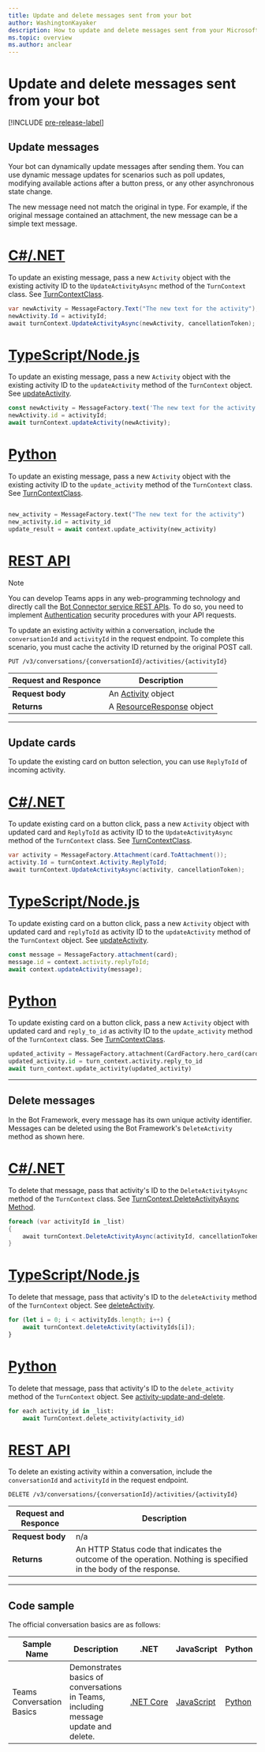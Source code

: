 ```yaml
---
title: Update and delete messages sent from your bot
author: WashingtonKayaker
description: How to update and delete messages sent from your Microsoft Teams bot
ms.topic: overview
ms.author: anclear
---
```


# Update and delete messages sent from your bot

[!INCLUDE [pre-release-label](~/includes/v4-to-v3-pointer-bots.md)]

## Update messages

Your bot can dynamically update messages after sending them. You can use dynamic message updates for scenarios such as poll updates, modifying available actions after a button press, or any other asynchronous state change.

The new message need not match the original in type. For example, if the original message contained an attachment, the new message can be a simple text message.

# [C#/.NET](#tab/dotnet)

To update an existing message, pass a new `Activity` object with the existing activity ID to the `UpdateActivityAsync` method of the `TurnContext` class. See [TurnContextClass](/dotnet/api/microsoft.bot.builder.turncontext?view=botbuilder-dotnet-stable&preserve-view=true).

```csharp
var newActivity = MessageFactory.Text("The new text for the activity");
newActivity.Id = activityId;
await turnContext.UpdateActivityAsync(newActivity, cancellationToken);
```

# [TypeScript/Node.js](#tab/typescript)

To update an existing message, pass a new `Activity` object with the existing activity ID to the `updateActivity` method of the `TurnContext` object. See [updateActivity](/javascript/api/botbuilder-core/turncontext?view=botbuilder-ts-latest#updateactivity-partial-activity--&preserve-view=true).

```typescript
const newActivity = MessageFactory.text('The new text for the activity');
newActivity.id = activityId;
await turnContext.updateActivity(newActivity);
```

# [Python](#tab/python)

To update an existing message, pass a new `Activity` object with the existing activity ID to the `update_activity` method of the `TurnContext` class. See [TurnContextClass](/python/api/botbuilder-core/botbuilder.core.turncontext?view=botbuilder-py-latest&preserve-view=true).

```python

new_activity = MessageFactory.text("The new text for the activity")
new_activity.id = activity_id
update_result = await context.update_activity(new_activity)

```

# [REST API](#tab/rest)

>[!NOTE]
>You can develop Teams apps in any web-programming technology and directly call the [Bot Connector service REST APIs](/azure/bot-service/rest-api/bot-framework-rest-connector-api-reference?view=azure-bot-service-4.0&preserve-view=true). To do so, you need to implement [Authentication](/azure/bot-service/rest-api/bot-framework-rest-connector-authentication?view=azure-bot-service-4.0&preserve-view=true) security procedures with your API requests.

To update an existing activity within a conversation, include the `conversationId` and `activityId` in the request endpoint. To complete this scenario, you must cache the activity ID returned by the original POST call.

```http
PUT /v3/conversations/{conversationId}/activities/{activityId}
```

| **Request and Responce** | **Description** |
|----|----|
| **Request body** | An [Activity](/azure/bot-service/rest-api/bot-framework-rest-connector-api-reference?view=azure-bot-service-4.0#activity-object&preserve-view=true) object |
| **Returns** | A [ResourceResponse](/azure/bot-service/rest-api/bot-framework-rest-connector-api-reference?view=azure-bot-service-4.0#resourceresponse-object&preserve-view=true) object |

---

## Update cards

To update the existing card on button selection, you can use `ReplyToId` of incoming activity.

# [C#/.NET](#tab/dotnet)

To update existing card on a button click, pass a new `Activity` object with updated card and `ReplyToId` as activity ID to the `UpdateActivityAsync` method of the `TurnContext` class. See [TurnContextClass](/dotnet/api/microsoft.bot.builder.turncontext?view=botbuilder-dotnet-stable&preserve-view=true).

```csharp
var activity = MessageFactory.Attachment(card.ToAttachment());
activity.Id = turnContext.Activity.ReplyToId;
await turnContext.UpdateActivityAsync(activity, cancellationToken);
```

# [TypeScript/Node.js](#tab/typescript)

To update existing card on a button click, pass a new `Activity` object with updated card and `replyToId` as activity ID to the `updateActivity` method of the `TurnContext` object. See [updateActivity](/javascript/api/botbuilder-core/turncontext?view=botbuilder-ts-latest#updateactivity-partial-activity--&preserve-view=true).

```typescript
const message = MessageFactory.attachment(card);
message.id = context.activity.replyToId;
await context.updateActivity(message);
```

# [Python](#tab/python)

To update existing card on a button click, pass a new `Activity` object with updated card and `reply_to_id` as activity ID to the `update_activity` method of the `TurnContext` class. See [TurnContextClass](/python/api/botbuilder-core/botbuilder.core.turncontext?view=botbuilder-py-latest&preserve-view=true).

```python
updated_activity = MessageFactory.attachment(CardFactory.hero_card(card))
updated_activity.id = turn_context.activity.reply_to_id
await turn_context.update_activity(updated_activity)

```

---

## Delete messages

In the Bot Framework, every message has its own unique activity identifier.
Messages can be deleted using the Bot Framework's `DeleteActivity` method as shown here.

# [C#/.NET](#tab/dotnet)

To delete that message, pass that activity's ID to the `DeleteActivityAsync` method of the `TurnContext` class. See [TurnContext.DeleteActivityAsync Method](/dotnet/api/microsoft.bot.builder.turncontext.deleteactivityasync?view=botbuilder-dotnet-stable&preserve-view=true).

```csharp
foreach (var activityId in _list)
{
    await turnContext.DeleteActivityAsync(activityId, cancellationToken);
}
```

# [TypeScript/Node.js](#tab/typescript)

To delete that message, pass that activity's ID to the `deleteActivity` method of the `TurnContext` object. See [deleteActivity](/javascript/api/botbuilder-core/turncontext?view=botbuilder-ts-latest#deleteactivity-string---partial-conversationreference--&preserve-view=true).

```typescript
for (let i = 0; i < activityIds.length; i++) {
    await turnContext.deleteActivity(activityIds[i]);
}
```

# [Python](#tab/python)

To delete that message, pass that activity's ID to the `delete_activity` method of the `TurnContext` object. See [activity-update-and-delete](https://github.com/microsoft/botbuilder-python/blob/c04ecacb22c1f4b43a671fe2f1e4782218391975/tests/teams/scenarios/activity-update-and-delete/bots/activity_update_and_delete_bot.py).

```python
for each activity_id in _list:
    await TurnContext.delete_activity(activity_id)
```

# [REST API](#tab/rest)

 To delete an existing activity within a conversation, include the `conversationId` and `activityId` in the request endpoint.

```http
DELETE /v3/conversations/{conversationId}/activities/{activityId}
```

| **Request and Responce** | **Description** |
|----|----|
| **Request body** | n/a |
| **Returns** | An HTTP Status code that indicates the outcome of the operation. Nothing is specified in the body of the response. |

---

## Code sample

The official conversation basics are as follows:

| **Sample Name** | **Description** | **.NET** | **JavaScript** | **Python** |
|----------------------|-----------------|--------|-------------|--------|
| Teams Conversation Basics  | Demonstrates basics of conversations in Teams, including message update and delete. | [.NET&nbsp;Core](https://github.com/microsoft/BotBuilder-Samples/tree/main/samples/csharp_dotnetcore/57.teams-conversation-bot) | [JavaScript](https://github.com/microsoft/BotBuilder-Samples/tree/main/samples/javascript_nodejs/57.teams-conversation-bot) | [Python](https://github.com/microsoft/BotBuilder-Samples/tree/main/samples/python/57.teams-conversation-bot) |
